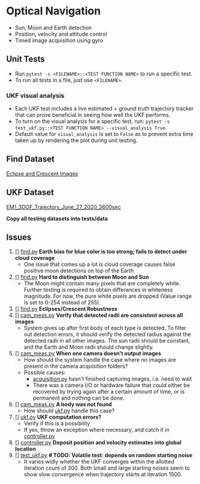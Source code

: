 # Optical Navigation

* Sun, Moon and Earth detection
* Position, velocity and attitude control
* Timed image acquisition using gyro

## Unit Tests

* Run `pytest -s <FILENAME>::<TEST FUNCTION NAME>` to run a specific test.
* To run all tests in a file, just use `<FILENAME>`.

### UKF visual analysis

* Each UKF test includes a live estimated + ground truth trajectory tracker that can prove beneficial in seeing how well the UKF performs.
* To turn on the visual analysis for a specific test, run: `pytest -s test_ukf.py::<TEST FUNCTION NAME> --visual_analysis True`. 
* Default value for `visual_analysis` is set to `False` as to prevent extra time taken up by rendering the plot during unit testing.

## Find Dataset

[Eclipse and Crescent Images](https://cornell.app.box.com/folder/108235110877)

## UKF Dataset

[EM1_3DOF_Trajectory_June_27_2020_3600sec](https://cornell.app.box.com/folder/108235850425)

**Copy all testing datasets into tests/data**

## Issues

1. [] [find.py](find.py) **Earth bias for blue color is too strong; fails to detect under cloud coverage**
    * One issue that comes up a lot is cloud coverage causes false positive moon detections on top of the Earth. 
2. [] [find.py](find.py) **Hard to distinguish between Moon and Sun**
    * The Moon might contain many pixels that are completely white. Further testing is required to obtain differences in whiteness magnitude. For now, the pure white pixels are dropped (Value range is set to 0-254 instead of 255).
3. [] [find.py](find.py) **Eclipses/Crescent Robustness**
4. [] [cam_meas.py](cam_meas.py) **Verify that detected radii are consistent across all images**
    * System gives up after first body of each type is detected. To filter out detection errors, it should verify the detected radius against the detected radii in all other images. The sun radii should be constant, and the Earth and Moon radii should change slightly.
5. [] [cam_meas.py](cam_meas.py) **When one camera doesn't output images**
    * How should the system handle the case where no images are present in the camera acquisition folders? 
    * Possible causes:
        - [acquisition.py](acquisition.py) hasn't finished capturing images, i.e. need to wait
        - There was a camera I/O or hardware failure that could either be recovered by trying again after a certain amount of time, or is permanent and nothing can be done. 
6. [] [cam_meas.py](cam_meas.py) **A body was not found**
    * How should [ukf.py](ukf.py) handle this case?
7. [] [ukf.py](ukf.py) **UKF computation errors?**
    * Verify if this is a possibility
    * If yes, throw an exception where necessary, and catch it in [controller.py](controller.py)
8. [] [controller.py](controller.py) **Deposit position and velocity estimates into global location**
9. [] [test_ukf.py](test_ukf.py) **# TODO: Volatile test: depends on random starting noise**
    * It varies widly whether the UKF converges within the allotted iteration count of 300. Both small and large starting noises seem to show slow convergence when trajectory starts at iteration 1500.